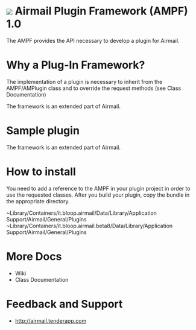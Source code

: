 ![](http://bloop.s3.amazonaws.com/pluginsSmall.png )
Airmail Plugin Framework (AMPF) 1.0
============================
The AMPF provides the API necessary to develop a plugin for Airmail.

Why a Plug-In Framework?
============================
The implementation of a plugin is necessary to inherit from the AMPF/AMPlugin class and to override the request methods (see Class Documentation)

The framework is an extended part of Airmail.

Sample plugin
============================
The framework is an extended part of Airmail.

How to install
============================
You need to add a reference to the AMPF in your plugin project in order to use the requested classes. After you build your plugin, copy the bundle in the appropriate directory.

~Library/Containers/it.bloop.airmail/Data/Library/Application Support/Airmail/General/Plugins
~Library/Containers/it.bloop.airmail.beta8/Data/Library/Application Support/Airmail/General/Plugins

More Docs
============================
- Wiki
- Class Documentation

Feedback and Support
============================
- http://airmail.tenderapp.com
